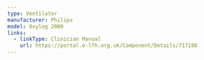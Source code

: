 ```yaml
---
type: Ventilator
manufacturer: Philips
model: Oxylog 2000
links:
  - linkType: Clinician Manual
    url: https://portal.e-lfh.org.uk/Component/Details/717188
---
```


